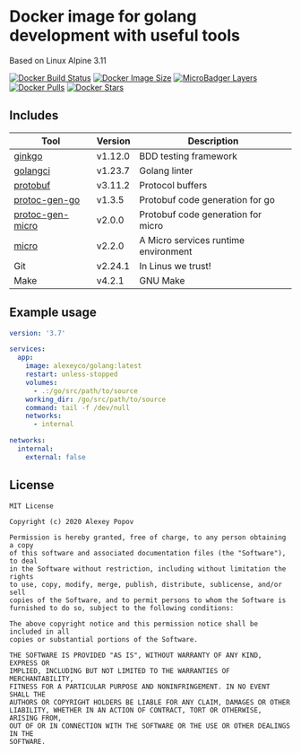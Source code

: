 # Docker image for golang development with useful tools
Based on Linux Alpine 3.11

[![Docker Build Status](https://img.shields.io/docker/cloud/build/alexeyco/golang)](https://hub.docker.com/r/alexeyco/golang)
[![Docker Image Size](https://img.shields.io/docker/image-size/alexeyco/golang)](https://hub.docker.com/r/alexeyco/golang)
[![MicroBadger Layers](https://img.shields.io/microbadger/layers/alexeyco/golang)](https://hub.docker.com/r/alexeyco/golang)
[![Docker Pulls](https://img.shields.io/docker/pulls/alexeyco/golang)](https://hub.docker.com/r/alexeyco/golang)
[![Docker Stars](https://img.shields.io/docker/stars/alexeyco/golang)](https://hub.docker.com/r/alexeyco/golang)

## Includes
| Tool                                                          | Version | Description                          |
|---------------------------------------------------------------|---------|--------------------------------------|
| [ginkgo](https://github.com/onsi/ginkgo)                      | v1.12.0 | BDD testing framework                |
| [golangci](https://github.com/golangci/golangci-lint)         | v1.23.7 | Golang linter                        |
| [protobuf](https://github.com/protocolbuffers/protobuf)       | v3.11.2 | Protocol buffers                     |
| [protoc-gen-go](https://github.com/golang/protobuf)           | v1.3.5  | Protobuf code generation for go      |
| [protoc-gen-micro](https://github.com/micro/protoc-gen-micro) | v2.0.0  | Protobuf code generation for micro   |
| [micro](https://github.com/micro/micro)                       | v2.2.0  | A Micro services runtime environment |
| Git                                                           | v2.24.1 | In Linus we trust!                   |
| Make                                                          | v4.2.1  | GNU Make                             |

## Example usage
```yaml
version: '3.7'

services:
  app:
    image: alexeyco/golang:latest
    restart: unless-stopped
    volumes:
      - .:/go/src/path/to/source
    working_dir: /go/src/path/to/source
    command: tail -f /dev/null
    networks:
      - internal

networks:
  internal:
    external: false
```

## License

```
MIT License

Copyright (c) 2020 Alexey Popov

Permission is hereby granted, free of charge, to any person obtaining a copy
of this software and associated documentation files (the "Software"), to deal
in the Software without restriction, including without limitation the rights
to use, copy, modify, merge, publish, distribute, sublicense, and/or sell
copies of the Software, and to permit persons to whom the Software is
furnished to do so, subject to the following conditions:

The above copyright notice and this permission notice shall be included in all
copies or substantial portions of the Software.

THE SOFTWARE IS PROVIDED "AS IS", WITHOUT WARRANTY OF ANY KIND, EXPRESS OR
IMPLIED, INCLUDING BUT NOT LIMITED TO THE WARRANTIES OF MERCHANTABILITY,
FITNESS FOR A PARTICULAR PURPOSE AND NONINFRINGEMENT. IN NO EVENT SHALL THE
AUTHORS OR COPYRIGHT HOLDERS BE LIABLE FOR ANY CLAIM, DAMAGES OR OTHER
LIABILITY, WHETHER IN AN ACTION OF CONTRACT, TORT OR OTHERWISE, ARISING FROM,
OUT OF OR IN CONNECTION WITH THE SOFTWARE OR THE USE OR OTHER DEALINGS IN THE
SOFTWARE.
```
